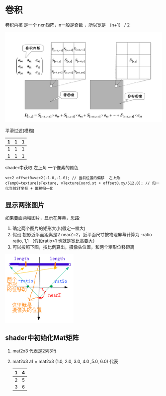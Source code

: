 # 卷积

卷积内核 是一个 nxn矩阵，n一般是奇数 ，所以宽是 （n+1） / 2 



![1541514333922](1541514333922.png)



平滑过滤(模糊)

| 1    | 1    | 1    |
| ---- | ---- | ---- |
| 1    | 1    | 1    |
| 1    | 1    | 1    |

shader中获取  左上角 一个像素的颜色

```
vec2 offset0=vec2(-1.0,-1.0); // 当前位置的偏移  左上角 
cTemp0=texture(sTexture, vTextureCoord.st + offset0.xy/512.0); // 归一化当前ST坐标 + 偏移归一化
```





## 显示两张图片

如果要画两幅图片，显示在屏幕，思路:

1. 确定两个图片的矩形大小(假定一样大)
2. 假设 投影近平面距离是2 nearZ=2，近平面尺寸按物理屏幕计算为 -ratio ratio, 1,1 （假设ratio>1 也就是宽比高要大）
3. 可以按照下图，按比例算出，摄像头位置，和两个矩形位移距离

![1541518367527](1541518367527.png)



## shader中初始化Mat矩阵

1. mat2x3 代表是2列3行

2. mat2x3 a1 = mat2x3 (1.0, 2.0, 3.0,   4.0 ,5.0, 6.0) 代表

   | 1    | 4    |
   | ---- | ---- |
   | 2    | 5    |
   | 3    | 6    |

   
